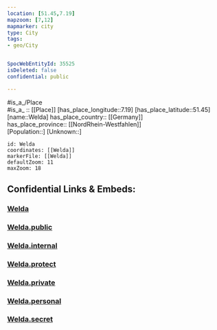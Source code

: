 ```yaml
---
location: [51.45,7.19] 
mapzoom: [7,12] 
mapmarker: city 
type: City
tags:
- geo/City


SpocWebEntityId: 35525
isDeleted: false
confidential: public

---
```

#is_a_/Place  
#is_a_ :: [[Place]] 
[has_place_longitude::7.19] 
[has_place_latitude::51.45] 
[name::Welda] 
has_place_country:: [[Germany]]  
has_place_province:: [[NordRhein-Westfahlen]]  
[Population::] 
[Unknown::] 


```leaflet
id: Welda
coordinates: [[Welda]] 
markerFile: [[Welda]] 
defaultZoom: 11 
maxZoom: 18
```


## Confidential Links & Embeds: 

### [Welda](/_Standards/Earth/Continent/Europe/Europe~Central/Germany/Germany~West/Nordrhein-Westfalen/counties~NW/Höxter/cities~Höxter/Warburg/Welda.md) 

### [Welda.public](/_public/Earth/Continent/Europe/Europe~Central/Germany/Germany~West/Nordrhein-Westfalen/counties~NW/Höxter/cities~Höxter/Warburg/Welda.public.md) 

### [Welda.internal](/_internal/Earth/Continent/Europe/Europe~Central/Germany/Germany~West/Nordrhein-Westfalen/counties~NW/Höxter/cities~Höxter/Warburg/Welda.internal.md) 

### [Welda.protect](/_protect/Earth/Continent/Europe/Europe~Central/Germany/Germany~West/Nordrhein-Westfalen/counties~NW/Höxter/cities~Höxter/Warburg/Welda.protect.md) 

### [Welda.private](/_private/Earth/Continent/Europe/Europe~Central/Germany/Germany~West/Nordrhein-Westfalen/counties~NW/Höxter/cities~Höxter/Warburg/Welda.private.md) 

### [Welda.personal](/_personal/Earth/Continent/Europe/Europe~Central/Germany/Germany~West/Nordrhein-Westfalen/counties~NW/Höxter/cities~Höxter/Warburg/Welda.personal.md) 

### [Welda.secret](/_secret/Earth/Continent/Europe/Europe~Central/Germany/Germany~West/Nordrhein-Westfalen/counties~NW/Höxter/cities~Höxter/Warburg/Welda.secret.md)


